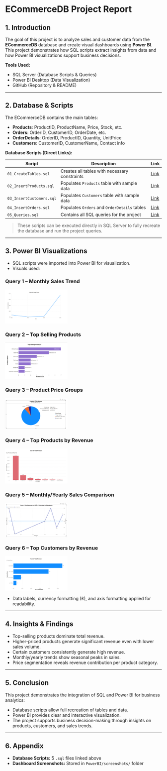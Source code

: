
# ECommerceDB Project Report

## 1. Introduction
The goal of this project is to analyze sales and customer data from the **ECommerceDB** database and create visual dashboards using **Power BI**.  
This project demonstrates how SQL scripts extract insights from data and how Power BI visualizations support business decisions.

**Tools Used:**  
- SQL Server (Database Scripts & Queries)  
- Power BI Desktop (Data Visualization)  
- GitHub (Repository & README)  

---

## 2. Database & Scripts
The ECommerceDB contains the main tables:  

- **Products**: ProductID, ProductName, Price, Stock, etc.  
- **Orders**: OrderID, CustomerID, OrderDate, etc.  
- **OrderDetails**: OrderID, ProductID, Quantity, UnitPrice  
- **Customers**: CustomerID, CustomerName, Contact info  

**Database Scripts (Direct Links):**  

| Script | Description | Link |
|--------|------------|------|
| `01_CreateTables.sql` | Creates all tables with necessary constraints | [Link](Database/01_Create_Tables.sql) |
| `02_InsertProducts.sql` | Populates `Products` table with sample data | [Link](Database/02_Insert_SampleData.sql) |
| `03_InsertCustomers.sql` | Populates `Customers` table with sample data | [Link](Database//03_Update_Delete_Examples.sql) |
| `04_InsertOrders.sql` | Populates `Orders` and `OrderDetails` tables | [Link](Database/04_Sample_Queries.sql) |
| `05_Queries.sql` | Contains all SQL queries for the project | [Link](Database/05_StoredProcedure_Trigger.sql) |


> These scripts can be executed directly in SQL Server to fully recreate the database and run the project queries.  

---

## 3. Power BI Visualizations
- SQL scripts were imported into Power BI for visualization.  
- Visuals used:


### Query 1 – Monthly Sales Trend
<a href="https://github.com/PinarBozyigit/ECommerceDB-Project/blob/main/PowerBI/screenshots/MonthlySalesTrend.png">
  <img src="https://github.com/PinarBozyigit/ECommerceDB-Project/blob/main/PowerBI/screenshots/MonthlySalesTrend.png" alt="Query1 – Monthly Sales Trend" width="200"/>
</a>

### Query 2 – Top Selling Products
<a href="https://github.com/PinarBozyigit/ECommerceDB-Project/blob/main/PowerBI/screenshots/TopSellingProducts.png">
  <img src="https://github.com/PinarBozyigit/ECommerceDB-Project/blob/main/PowerBI/screenshots/TopSellingProducts.png" alt="Query2 – Top Selling Products" width="200"/>
</a>

### Query 3 – Product Price Groups
<a href="https://github.com/PinarBozyigit/ECommerceDB-Project/blob/main/PowerBI/screenshots/ProductPriceGroups.png">
  <img src="https://github.com/PinarBozyigit/ECommerceDB-Project/blob/main/PowerBI/screenshots/ProductPriceGroups.png" alt="Query3 – Product Price Groups" width="200"/>
</a>

### Query 4 – Top Products by Revenue
<a href="https://github.com/PinarBozyigit/ECommerceDB-Project/blob/main/PowerBI/screenshots/SumTotalAvenue.png">
  <img src="https://github.com/PinarBozyigit/ECommerceDB-Project/blob/main/PowerBI/screenshots/SumTotalAvenue.png" alt="Query4 – Top Products by Revenue" width="200"/>
</a>

### Query 5 – Monthly/Yearly Sales Comparison
<a href="https://github.com/PinarBozyigit/ECommerceDB-Project/blob/main/PowerBI/screenshots/CountOfTotalRevenue.png">
  <img src="https://github.com/PinarBozyigit/ECommerceDB-Project/blob/main/PowerBI/screenshots/CountOfTotalRevenue.png" alt="Query5 – Monthly/Yearly Sales Comparison" width="200"/>
</a>

### Query 6 – Top Customers by Revenue
<a href="https://github.com/PinarBozyigit/ECommerceDB-Project/blob/main/PowerBI/screenshots/TopCustomersbyRevenue.png">
  <img src="https://github.com/PinarBozyigit/ECommerceDB-Project/blob/main/PowerBI/screenshots/TopCustomersbyRevenue.png" alt="Query6 – Top Customers by Revenue" width="200"/>
</a>

- Data labels, currency formatting (£), and axis formatting applied for readability.  

---

## 4. Insights & Findings
- Top-selling products dominate total revenue.  
- Higher-priced products generate significant revenue even with lower sales volume.  
- Certain customers consistently generate high revenue.  
- Monthly/yearly trends show seasonal peaks in sales.  
- Price segmentation reveals revenue contribution per product category.  

---

## 5. Conclusion
This project demonstrates the integration of SQL and Power BI for business analytics:  
- Database scripts allow full recreation of tables and data.  
- Power BI provides clear and interactive visualization.  
- The project supports business decision-making through insights on products, customers, and sales trends.  

---

## 6. Appendix
- **Database Scripts:** 5 `.sql` files linked above  
- **Dashboard Screenshots:** Stored in `PowerBI/screenshots/` folder  

